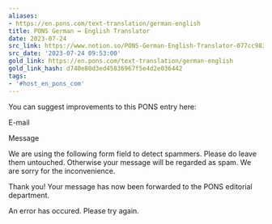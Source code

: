 ```yaml
---
aliases:
- https://en.pons.com/text-translation/german-english
title: PONS German ↔ English Translator
date: 2023-07-24
src_link: https://www.notion.so/PONS-German-English-Translator-077cc983932d462ba2612c9b627a8027
src_date: '2023-07-24 09:53:00'
gold_link: https://en.pons.com/text-translation/german-english
gold_link_hash: d740e80d3ed45836967f5e4d2e036442
tags:
- '#host_en_pons_com'
---
```





 You can suggest improvements to this PONS entry here:
 






 E-mail
 




 Message
 





 We are using the following form field to detect spammers. Please do leave them untouched. Otherwise your message will be regarded as spam. We are sorry for the inconvenience.
 











 Thank you! Your message has now been forwarded to the PONS editorial department.
 

 An error has occured. Please try again.